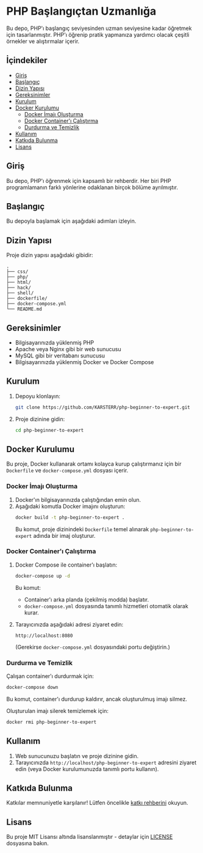 # PHP Başlangıçtan Uzmanlığa

Bu depo, PHP'ı başlangıç seviyesinden uzman seviyesine kadar öğretmek için tasarlanmıştır. PHP'ı öğrenip pratik yapmanıza yardımcı olacak çeşitli örnekler ve alıştırmalar içerir.

## İçindekiler

- [Giriş](#giriş)
- [Başlangıç](#başlangıç)
- [Dizin Yapısı](#dizin-yapısı)
- [Gereksinimler](#gereksinimler)
- [Kurulum](#kurulum)
- [Docker Kurulumu](#docker-kurulumu)
  - [Docker İmajı Oluşturma](#docker-İmajı-oluşturma)
  - [Docker Container'ı Çalıştırma](#docker-container-çalıştırma)
  - [Durdurma ve Temizlik](#durdurma-ve-temizlik)
- [Kullanım](#kullanım)
- [Katkıda Bulunma](#katkıda-bulunma)
- [Lisans](#lisans)

## Giriş

Bu depo, PHP'ı öğrenmek için kapsamlı bir rehberdir. Her biri PHP programlamanın farklı yönlerine odaklanan birçok bölüme ayrılmıştır.

## Başlangıç

Bu depoyla başlamak için aşağıdaki adımları izleyin.

## Dizin Yapısı

Proje dizin yapısı aşağıdaki gibidir:
```
.
├── css/
├── php/
├── html/
├── hack/
├── shell/
├── dockerfile/
├── docker-compose.yml
└── README.md
```

## Gereksinimler

- Bilgisayarınızda yüklenmiş PHP
- Apache veya Nginx gibi bir web sunucusu
- MySQL gibi bir veritabanı sunucusu
- Bilgisayarınızda yüklenmiş Docker ve Docker Compose

## Kurulum

1. Depoyu klonlayın:
    ```sh
    git clone https://github.com/KARSTERR/php-beginner-to-expert.git
    ```
2. Proje dizinine gidin:
    ```sh
    cd php-beginner-to-expert
    ```

## Docker Kurulumu

Bu proje, Docker kullanarak ortamı kolayca kurup çalıştırmanız için bir `Dockerfile` ve `docker-compose.yml` dosyası içerir.

### Docker İmajı Oluşturma

1. Docker'ın bilgisayarınızda çalıştığından emin olun.
2. Aşağıdaki komutla Docker imajını oluşturun:
    ```sh
    docker build -t php-beginner-to-expert .
    ```
    Bu komut, proje dizinindeki `Dockerfile` temel alınarak `php-beginner-to-expert` adında bir imaj oluşturur.

### Docker Container'ı Çalıştırma

1. Docker Compose ile container'ı başlatın:
    ```sh
    docker-compose up -d
    ```
    Bu komut:
    - Container'ı arka planda (çekilmiş modda) başlatır.
    - `docker-compose.yml` dosyasında tanımlı hizmetleri otomatik olarak kurar.

2. Tarayıcınızda aşağıdaki adresi ziyaret edin:
    ```
    http://localhost:8080
    ```
    (Gerekirse `docker-compose.yml` dosyasındaki portu değiştirin.)

### Durdurma ve Temizlik

Çalışan container'ı durdurmak için:
```sh
docker-compose down
```
Bu komut, container'ı durdurup kaldırır, ancak oluşturulmuş imajı silmez.

Oluşturulan imajı silerek temizlemek için:
```sh
docker rmi php-beginner-to-expert
```

## Kullanım

1. Web sunucunuzu başlatın ve proje dizinine gidin.
2. Tarayıcınızda `http://localhost/php-beginner-to-expert` adresini ziyaret edin (veya Docker kurulumunuzda tanımlı portu kullanın).

## Katkıda Bulunma

Katkılar memnuniyetle karşılanır! Lütfen öncelikle [katkı rehberini](CONTRIBUTING.md) okuyun.

## Lisans

Bu proje MIT Lisansı altında lisanslanmıştır - detaylar için [LICENSE](LICENSE) dosyasına bakın.

